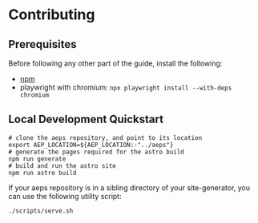 # Contributing

## Prerequisites

Before following any other part of the guide, install the following:

- [npm](https://www.npmjs.com/)
- playwright with chromium: `npx playwright install --with-deps chromium`

## Local Development Quickstart

```
# clone the aeps repository, and point to its location
export AEP_LOCATION=${AEP_LOCATION:-"../aeps"}
# generate the pages required for the astro build
npm run generate
# build and run the astro site
npm run astro build
```

If your aeps repository is in a sibling directory of your
site-generator, you can use the following utility script:

```bash
./scripts/serve.sh
```
